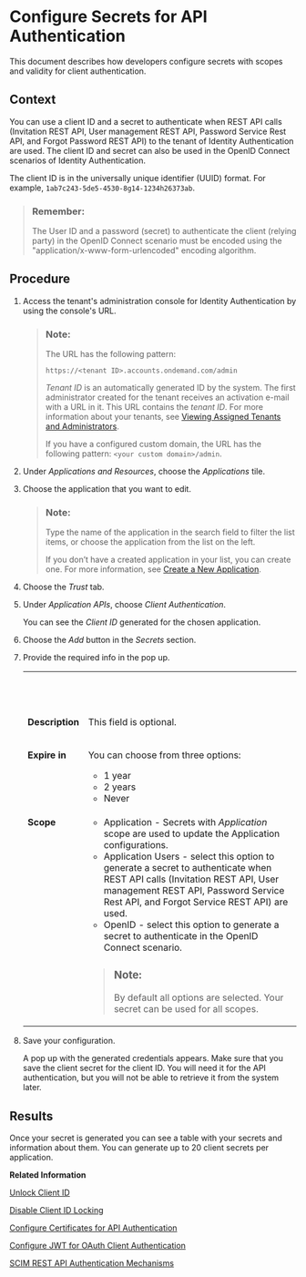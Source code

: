 <!-- loio5c3c35e01e3c4e7e8dd72af60c997c5d -->

# Configure Secrets for API Authentication

This document describes how developers configure secrets with scopes and validity for client authentication.



## Context

You can use a client ID and a secret to authenticate when REST API calls \(Invitation REST API, User management REST API, Password Service Rest API, and Forgot Password REST API\) to the tenant of Identity Authentication are used. The client ID and secret can also be used in the OpenID Connect scenarios of Identity Authentication.

The client ID is in the universally unique identifier \(UUID\) format. For example, `1ab7c243-5de5-4530-8g14-1234h26373ab`.

> ### Remember:  
> The User ID and a password \(secret\) to authenticate the client \(relying party\) in the OpenID Connect scenario must be encoded using the "application/x-www-form-urlencoded" encoding algorithm.



## Procedure

1.  Access the tenant's administration console for Identity Authentication by using the console's URL.

    > ### Note:  
    > The URL has the following pattern:
    > 
    > `https://<tenant ID>.accounts.ondemand.com/admin`
    > 
    > *Tenant ID* is an automatically generated ID by the system. The first administrator created for the tenant receives an activation e-mail with a URL in it. This URL contains the *tenant ID*. For more information about your tenants, see [Viewing Assigned Tenants and Administrators](../viewing-assigned-tenants-and-administrators-f56e6f2.md).
    > 
    > If you have a configured custom domain, the URL has the following pattern: `<your custom domain>/admin`.

2.  Under *Applications and Resources*, choose the *Applications* tile.

3.  Choose the application that you want to edit.

    > ### Note:  
    > Type the name of the application in the search field to filter the list items, or choose the application from the list on the left.
    > 
    > If you don’t have a created application in your list, you can create one. For more information, see [Create a New Application](create-a-new-application-0d4b255.md).

4.  Choose the *Trust* tab.

5.  Under *Application APIs*, choose *Client Authentication*.

    You can see the *Client ID* generated for the chosen application.

6.  Choose the *Add* button in the *Secrets* section.

7.  Provide the required info in the pop up.


    <table>
    <tr>
    <th valign="top">

     


    
    </th>
    <th valign="top">

     


    
    </th>
    </tr>
    <tr>
    <td valign="top">

    **Description**


    
    </td>
    <td valign="top">

    This field is optional.


    
    </td>
    </tr>
    <tr>
    <td valign="top">

    **Expire in**


    
    </td>
    <td valign="top">

    You can choose from three options:

    -   1 year
    -   2 years
    -   Never


    
    </td>
    </tr>
    <tr>
    <td valign="top">

    **Scope**


    
    </td>
    <td valign="top">

    -   Application - Secrets with *Application* scope are used to update the Application configurations.
    -   Application Users - select this option to generate a secret to authenticate when REST API calls \(Invitation REST API, User management REST API, Password Service Rest API, and Forgot Service REST API\) are used.
    -   OpenID - select this option to generate a secret to authenticate in the OpenID Connect scenario.

    > ### Note:  
    > By default all options are selected. Your secret can be used for all scopes.


    
    </td>
    </tr>
    </table>
    
8.  Save your configuration.

    A pop up with the generated credentials appears. Make sure that you save the client secret for the client ID. You will need it for the API authentication, but you will not be able to retrieve it from the system later.




<a name="loio5c3c35e01e3c4e7e8dd72af60c997c5d__result_ngg_sqb_xkb"/>

## Results

Once your secret is generated you can see a table with your secrets and information about them. You can generate up to 20 client secrets per application.

**Related Information**  


[Unlock Client ID](unlock-client-id-665b9e0.md "Unlock the client ID after five failed logon attempts before the automatic unlock time of 60 minutes has passed.")

[Disable Client ID Locking](disable-client-id-locking-f1dc77e.md "You can disable the automatic lock of the client ID after five failed logon attempts.")

[Configure Certificates for API Authentication](configure-certificates-for-api-authentication-c408083.md "This document describes how developers configure the certificates used for authentication when the API methods and OpenID Connect scenarios of Identity Authentication are used.")

[Configure JWT for OAuth Client Authentication](configure-jwt-for-oauth-client-authentication-db97a69.md "Configure the issuer and subject of tokens for JSON Web Token (JWT) client authentication in token requests to OpenID Connect applications.")

[SCIM REST API Authentication Mechanisms](scim-rest-api-authentication-mechanisms-c599c89.md "See how to configure the authentication mechanisms for the SCIM REST API methods of Identity Authentication.")

